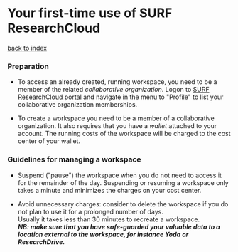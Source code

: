 # Your first-time use of SURF ResearchCloud
[back to index](../primer-for-users.md)

### Preparation
- To access an already created, running workspace, 
you need to be a member of the related *collaborative organization*.
Logon to [SURF ResearchCloud portal](https://portal.live.surfresearchcloud.nl/) 
and navigate in the menu to "Profile" to list your collaborative organization
memberships. 

- To create a workspace you need to be a member of a collaborative
organization. It also requires that you have a *wallet* attached
to your account. The running costs of the workspace will be charged
to the cost center of your wallet.

### Guidelines for managing a workspace
- Suspend ("pause") the workspace when you do not need to access it for
the remainder of the day. Suspending or resuming a workspace 
only takes a minute and minimizes the charges on your cost center.

- Avoid unnecessary charges: consider to delete the workspace 
if you do not plan to use it for a prolonged number of days.  
Usually it takes less than 30 minutes to recreate a workspace.    
***NB: make sure that you have safe-guarded your valuable data to a location
external to the workspace, for instance Yoda or ResearchDrive.***  

  

